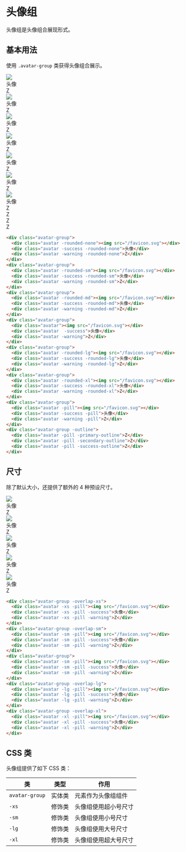 # 头像组

头像组是头像组合展现形式。

## 基本用法

使用 `.avatar-group` 类获得头像组合展示。

<Example class="flex gap-4 flex-wrap items-end">
  <div class="avatar-group">
    <div class="avatar -rounded-none"><img src="/favicon.svg"></div>
    <div class="avatar -success -rounded-none">头像</div>
    <div class="avatar -warning -rounded-none">Z</div>
  </div>
  <div class="avatar-group">
    <div class="avatar -rounded-sm"><img src="/favicon.svg"></div>
    <div class="avatar -success -rounded-sm">头像</div>
    <div class="avatar -warning -rounded-sm">Z</div>
  </div>
  <div class="avatar-group">
    <div class="avatar -rounded-md"><img src="/favicon.svg"></div>
    <div class="avatar -success -rounded-md">头像</div>
    <div class="avatar -warning -rounded-md">Z</div>
  </div>
  <div class="avatar-group">
    <div class="avatar"><img src="/favicon.svg"></div>
    <div class="avatar  -success">头像</div>
    <div class="avatar -warning">Z</div>
  </div>
  <div class="avatar-group">
    <div class="avatar -rounded-lg"><img src="/favicon.svg"></div>
    <div class="avatar -success -rounded-lg">头像</div>
    <div class="avatar -warning -rounded-lg">Z</div>
  </div>
  <div class="avatar-group">
    <div class="avatar -rounded-xl"><img src="/favicon.svg"></div>
    <div class="avatar -success -rounded-xl">头像</div>
    <div class="avatar -warning -rounded-xl">Z</div>
  </div>
  <div class="avatar-group">
    <div class="avatar -pill"><img src="/favicon.svg"></div>
    <div class="avatar -success -pill">头像</div>
    <div class="avatar -warning -pill">Z</div>
  </div>
  <div class="avatar-group -outline">
    <div class="avatar -pill -primary-outline">Z</div>
    <div class="avatar -pill -secondary-outline">Z</div>
    <div class="avatar -pill -success-outline">Z</div>
  </div>
</Example>

```html
<div class="avatar-group">
  <div class="avatar -rounded-none"><img src="/favicon.svg"></div>
  <div class="avatar -success -rounded-none">头像</div>
  <div class="avatar -warning -rounded-none">Z</div>
</div>
<div class="avatar-group">
  <div class="avatar -rounded-sm"><img src="/favicon.svg"></div>
  <div class="avatar -success -rounded-sm">头像</div>
  <div class="avatar -warning -rounded-sm">Z</div>
</div>
<div class="avatar-group">
  <div class="avatar -rounded-md"><img src="/favicon.svg"></div>
  <div class="avatar -success -rounded-md">头像</div>
  <div class="avatar -warning -rounded-md">Z</div>
</div>
<div class="avatar-group">
  <div class="avatar"><img src="/favicon.svg"></div>
  <div class="avatar  -success">头像</div>
  <div class="avatar -warning">Z</div>
</div>
<div class="avatar-group">
  <div class="avatar -rounded-lg"><img src="/favicon.svg"></div>
  <div class="avatar -success -rounded-lg">头像</div>
  <div class="avatar -warning -rounded-lg">Z</div>
</div>
<div class="avatar-group">
  <div class="avatar -rounded-xl"><img src="/favicon.svg"></div>
  <div class="avatar -success -rounded-xl">头像</div>
  <div class="avatar -warning -rounded-xl">Z</div>
</div>
<div class="avatar-group">
  <div class="avatar -pill"><img src="/favicon.svg"></div>
  <div class="avatar -success -pill">头像</div>
  <div class="avatar -warning -pill">Z</div>
</div>
<div class="avatar-group -outline">
  <div class="avatar -pill -primary-outline">Z</div>
  <div class="avatar -pill -secondary-outline">Z</div>
  <div class="avatar -pill -success-outline">Z</div>
</div>
```

## 尺寸

除了默认大小，还提供了额外的 4 种预设尺寸。

<Example class="flex gap-4 flex-wrap items-end">
  <div class="avatar-group -overlap-xs">
    <div class="avatar -xs -pill"><img src="/favicon.svg"></div>
    <div class="avatar -xs -pill -success">头像</div>
    <div class="avatar -xs -pill -warning">Z</div>
  </div>
  <div class="avatar-group -overlap-sm">
    <div class="avatar -sm -pill"><img src="/favicon.svg"></div>
    <div class="avatar -sm -pill -success">头像</div>
    <div class="avatar -sm -pill -warning">Z</div>
  </div>
  <div class="avatar-group">
    <div class="avatar -sm -pill"><img src="/favicon.svg"></div>
    <div class="avatar -sm -pill -success">头像</div>
    <div class="avatar -sm -pill -warning">Z</div>
  </div>
  <div class="avatar-group -overlap-lg">
    <div class="avatar -lg -pill"><img src="/favicon.svg"></div>
    <div class="avatar -lg -pill -success">头像</div>
    <div class="avatar -lg -pill -warning">Z</div>
  </div>
  <div class="avatar-group -overlap-xl">
    <div class="avatar -xl -pill"><img src="/favicon.svg"></div>
    <div class="avatar -xl -pill -success">头像</div>
    <div class="avatar -xl -pill -warning">Z</div>
  </div>
</Example>

```html
<div class="avatar-group -overlap-xs">
  <div class="avatar -xs -pill"><img src="/favicon.svg"></div>
  <div class="avatar -xs -pill -success">头像</div>
  <div class="avatar -xs -pill -warning">Z</div>
</div>
<div class="avatar-group -overlap-sm">
  <div class="avatar -sm -pill"><img src="/favicon.svg"></div>
  <div class="avatar -sm -pill -success">头像</div>
  <div class="avatar -sm -pill -warning">Z</div>
</div>
<div class="avatar-group">
  <div class="avatar -sm -pill"><img src="/favicon.svg"></div>
  <div class="avatar -sm -pill -success">头像</div>
  <div class="avatar -sm -pill -warning">Z</div>
</div>
<div class="avatar-group -overlap-lg">
  <div class="avatar -lg -pill"><img src="/favicon.svg"></div>
  <div class="avatar -lg -pill -success">头像</div>
  <div class="avatar -lg -pill -warning">Z</div>
</div>
<div class="avatar-group -overlap-xl">
  <div class="avatar -xl -pill"><img src="/favicon.svg"></div>
  <div class="avatar -xl -pill -success">头像</div>
  <div class="avatar -xl -pill -warning">Z</div>
</div>
```

## CSS 类

头像组提供了如下 CSS 类：

| 类        | 类型           | 作用  |
| ------------- |:-------------:| ----- |
| `avatar-group`      | 实体类 | 元素作为头像组组件 |
| `-xs`      | 修饰类      |   头像组使用超小号尺寸 |
| `-sm`      | 修饰类      |   头像组使用小号尺寸 |
| `-lg`      | 修饰类      |   头像组使用大号尺寸 |
| `-xl`      | 修饰类      |   头像组使用超大号尺寸 |
